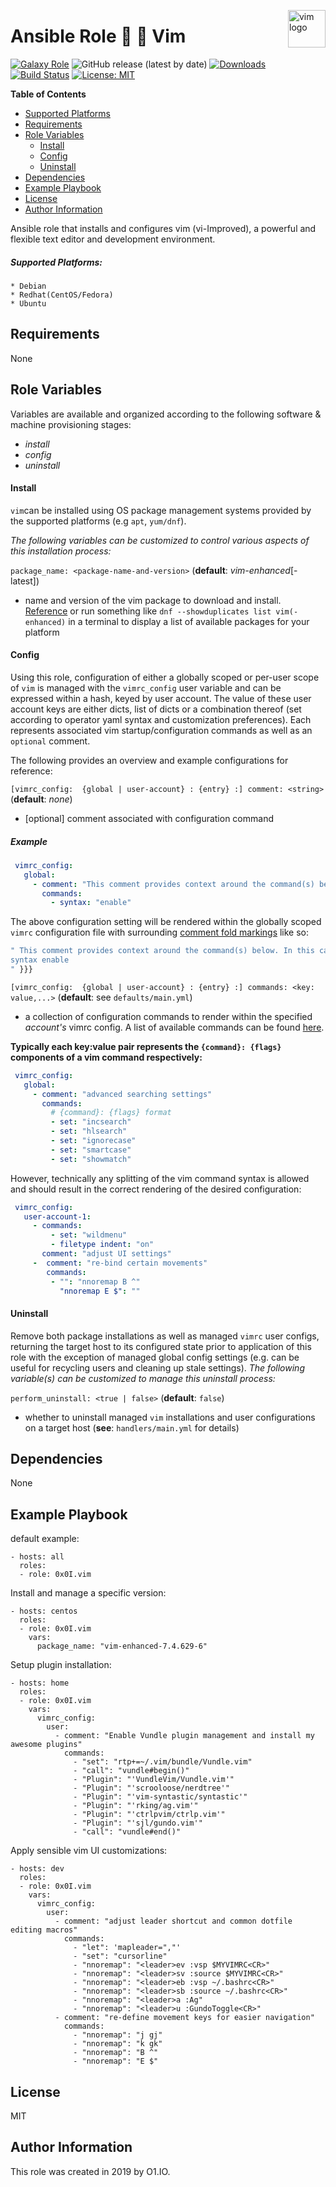 <p><img src="https://upload.wikimedia.org/wikipedia/commons/thumb/9/9f/Vimlogo.svg/767px-Vimlogo.svg.png" alt="vim logo" title="vim" align="right" height="60" /></p>

Ansible Role :art: :memo: Vim
=========
[![Galaxy Role](https://img.shields.io/ansible/role/44928.svg)](https://galaxy.ansible.com/0x0I/vim)
![GitHub release (latest by date)](https://img.shields.io/github/v/release/0x0I/ansible-role-vim?color=yellow)
[![Downloads](https://img.shields.io/ansible/role/d/44928.svg?color=lightgrey)](https://galaxy.ansible.com/0x0I/vim)
[![Build Status](https://travis-ci.org/0x0I/ansible-role-vim.svg?branch=master)](https://travis-ci.org/0x0I/ansible-role-vim)
[![License: MIT](https://img.shields.io/badge/License-MIT-blueviolet.svg)](https://opensource.org/licenses/MIT)

**Table of Contents**
  - [Supported Platforms](#supported-platforms)
  - [Requirements](#requirements)
  - [Role Variables](#role-variables)
      - [Install](#install)
      - [Config](#config)
      - [Uninstall](#uninstall)
  - [Dependencies](#dependencies)
  - [Example Playbook](#example-playbook)
  - [License](#license)
  - [Author Information](#author-information)

Ansible role that installs and configures vim (vi-Improved), a powerful and flexible text editor
and development environment.

##### Supported Platforms:
```
* Debian
* Redhat(CentOS/Fedora)
* Ubuntu
```

Requirements
------------

None

Role Variables
--------------
Variables are available and organized according to the following software & machine provisioning stages:
* _install_
* _config_
* _uninstall_

#### Install

`vim`can be installed using OS package management systems provided by the supported platforms (e.g `apt`, `yum/dnf`).

_The following variables can be customized to control various aspects of this installation process:_

`package_name: <package-name-and-version>` (**default**: *vim-enhanced*[-latest])
- name and version of the vim package to download and install. [Reference](http://fr2.rpmfind.net/linux/rpm2html/search.php?query=vim&submit=Search+...&system=&arch=) or run something like `dnf --showduplicates list vim(-enhanced)` in a terminal to display a list of available packages for your platform

#### Config

Using this role, configuration of either a globally scoped or per-user scope of `vim` is managed with the `vimrc_config` user variable and can be expressed within a hash, keyed by user account. The value of these user account keys are either dicts, list of dicts or a combination thereof (set according to operator yaml syntax and customization preferences). Each represents associated vim startup/configuration commands as well as an `optional` comment.

The following provides an overview and example configurations for reference:

`[vimrc_config:  {global | user-account} : {entry} :] comment: <string>` (**default**: *none*)
- [optional] comment associated with configuration command

##### Example

 ```yaml
  vimrc_config:
    global:
      - comment: "This comment provides context around the command(s) below. In this case, enable syntax-highlighting."
        commands:
          - syntax: "enable"
  ```

  The above configuration setting will be rendered within the globally scoped `vimrc` configuration file with surrounding [comment fold markings](http://vimdoc.sourceforge.net/htmldoc/fold.html#folds) like so:

  ```bash
 " This comment provides context around the command(s) below. In this case, enable syntax-highlighting {{{
 syntax enable
 " }}}
  ```

`[vimrc_config:  {global | user-account} : {entry} :] commands: <key: value,...>` (**default**: see `defaults/main.yml`)
- a collection of configuration commands to render within the specified *account's* vimrc config. A list of available commands can be found [here](https://vimhelp.org/usr_05.txt.html#usr_05.txt).

**Typically each key:value pair represents the `{command}: {flags}` components of a vim command respectively:**

 ```yaml
  vimrc_config:
    global:
      - comment: "advanced searching settings"
        commands:
          # {command}: {flags} format
          - set: "incsearch"
          - set: "hlsearch"
          - set: "ignorecase"
          - set: "smartcase"
          - set: "showmatch"
  ```

However, technically any splitting of the vim command syntax is allowed and should result in the correct rendering of the desired configuration:

 ```yaml
  vimrc_config:
    user-account-1:
      - commands:
          - set: "wildmenu"
          - filetype indent: "on"
        comment: "adjust UI settings"
      -  comment: "re-bind certain movements"
         commands:
          - "": "nnoremap B ^"
            "nnoremap E $": ""
  ```

  #### Uninstall

Remove both package installations as well as managed `vimrc` user configs, returning the target host to its configured state prior to application of this role with the exception of managed global config settings (e.g. can be useful for recycling users and cleaning up stale settings).
_The following variable(s) can be customized to manage this uninstall process:_

`perform_uninstall: <true | false>` (**default**: `false`)
- whether to uninstall managed `vim` installations and user configurations on a target host (**see**: `handlers/main.yml` for details)

Dependencies
------------

None

Example Playbook
----------------
default example:
```
- hosts: all
  roles:
  - role: 0x0I.vim
```

Install and manage a specific version:
```
- hosts: centos
  roles:
  - role: 0x0I.vim
    vars:
      package_name: "vim-enhanced-7.4.629-6"
```

Setup plugin installation:
```
- hosts: home
  roles:
  - role: 0x0I.vim
    vars:
      vimrc_config:
        user:
          - comment: "Enable Vundle plugin management and install my awesome plugins"
            commands:
              - "set": "rtp+=~/.vim/bundle/Vundle.vim"
              - "call": "vundle#begin()"
              - "Plugin": "'VundleVim/Vundle.vim'"
              - "Plugin": "'scrooloose/nerdtree'"
              - "Plugin": "'vim-syntastic/syntastic'"
              - "Plugin": "'rking/ag.vim'"
              - "Plugin": "'ctrlpvim/ctrlp.vim'"
              - "Plugin": "'sjl/gundo.vim'"
              - "call": "vundle#end()"
```

Apply sensible vim UI customizations:
```
- hosts: dev
  roles:
  - role: 0x0I.vim
    vars:
      vimrc_config:
        user:
          - comment: "adjust leader shortcut and common dotfile editing macros"
            commands:
              - "let": 'mapleader=","'
              - "set": "cursorline"
              - "nnoremap": "<leader>ev :vsp $MYVIMRC<CR>"
              - "nnoremap": "<leader>sv :source $MYVIMRC<CR>"
              - "nnoremap": "<leader>eb :vsp ~/.bashrc<CR>"
              - "nnoremap": "<leader>sb :source ~/.bashrc<CR>"
              - "nnoremap": "<leader>a :Ag"
              - "nnoremap": "<leader>u :GundoToggle<CR>"
          - comment: "re-define movement keys for easier navigation"
            commands:
              - "nnoremap": "j gj"
              - "nnoremap": "k gk"
              - "nnoremap": "B ^"
              - "nnoremap": "E $"
```
License
-------

MIT

Author Information
------------------

This role was created in 2019 by O1.IO.
